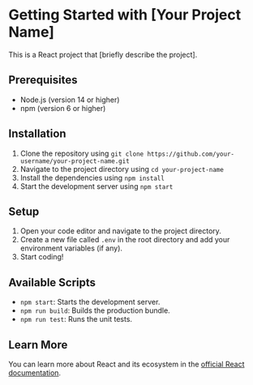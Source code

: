 # Getting Started with [Your Project Name]

This is a React project that [briefly describe the project].

## Prerequisites

* Node.js (version 14 or higher)
* npm (version 6 or higher)

## Installation

1. Clone the repository using `git clone https://github.com/your-username/your-project-name.git`
2. Navigate to the project directory using `cd your-project-name`
3. Install the dependencies using `npm install`
4. Start the development server using `npm start`

## Setup

1. Open your code editor and navigate to the project directory.
2. Create a new file called `.env` in the root directory and add your environment variables (if any).
3. Start coding!

## Available Scripts

* `npm start`: Starts the development server.
* `npm run build`: Builds the production bundle.
* `npm run test`: Runs the unit tests.

## Learn More

You can learn more about React and its ecosystem in the [official React documentation](https://reactjs.org/).